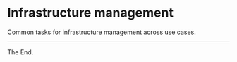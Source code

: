 # Infrastructure management

Common tasks for infrastructure management across use cases.

---
The End.
